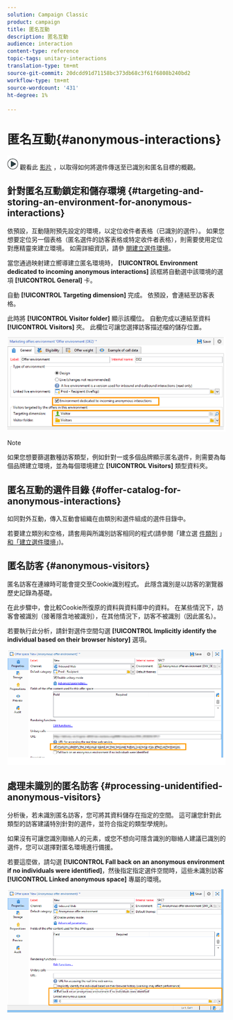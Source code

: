 ```yaml
---
solution: Campaign Classic
product: campaign
title: 匿名互動
description: 匿名互動
audience: interaction
content-type: reference
topic-tags: unitary-interactions
translation-type: tm+mt
source-git-commit: 20dcdd91d71158bc373db68c3f61f6808b240bd2
workflow-type: tm+mt
source-wordcount: '431'
ht-degree: 1%

---
```



# 匿名互動{#anonymous-interactions}

![](assets/do-not-localize/how-to-video.png) 觀看此 [影片](https://helpx.adobe.com/campaign/classic/how-to/indetified-and-anonymous-interaction-in-acv6.html?playlist=/ccx/v1/collection/product/campaign/classic/segment/digital-marketers/explevel/intermediate/applaunch/get-started/collection.ccx.js&amp;ref=helpx.adobe.com) ，以取得如何將選件傳送至已識別和匿名目標的概觀。

## 針對匿名互動鎖定和儲存環境 {#targeting-and-storing-an-environment-for-anonymous-interactions}

依預設，互動隨附預先設定的環境，以定位收件者表格（已識別的選件）。 如果您想要定位另一個表格（匿名選件的訪客表格或特定收件者表格），則需要使用定位對應精靈來建立環境。 如需詳細資訊，請參 [閱建立選件環境](../../interaction/using/live-design-environments.md#creating-an-offer-environment)。

當您通過映射建立嚮導建立匿名環境時， **[!UICONTROL Environment dedicated to incoming anonymous interactions]** 該框將自動選中該環境的選項 **[!UICONTROL General]** 卡。

自動 **[!UICONTROL Targeting dimension]** 完成。 依預設，會連結至訪客表格。

此時將 **[!UICONTROL Visitor folder]** 顯示該欄位。 自動完成以連結至資料 **[!UICONTROL Visitors]** 夾。 此欄位可讓您選擇訪客描述檔的儲存位置。

![](assets/anonymous_environment_option.png)

>[!NOTE]
>
>如果您想要篩選數種訪客類型，例如針對一或多個品牌顯示匿名選件，則需要為每個品牌建立環境，並為每個環境建立 **[!UICONTROL Visitors]** 類型資料夾。

## 匿名互動的選件目錄 {#offer-catalog-for-anonymous-interactions}

如同對外互動，傳入互動會組織在由類別和選件組成的選件目錄中。

若要建立類別和空格，請套用與所識別訪客相同的程式(請參閱「建立選 [件類別](../../interaction/using/creating-offer-categories.md) 」 [和「建立選件環境](../../interaction/using/live-design-environments.md#creating-an-offer-environment)」)。

## 匿名訪客 {#anonymous-visitors}

匿名訪客在連線時可能會提交至Cookie識別程式。 此隱含識別是以訪客的瀏覽器歷史記錄為基礎。

在此步驟中，會比較Cookie所復原的資料與資料庫中的資料。 在某些情況下，訪客會被識別（接著隱含地被識別），在其他情況下，訪客不被識別（因此匿名）。

若要執行此分析，請針對選件空間勾選 **[!UICONTROL Implicitly identify the individual based on their browser history]** 選項。

![](assets/identification_anonymous_visitors.png)

## 處理未識別的匿名訪客 {#processing-unidentified-anonymous-visitors}

分析後，若未識別匿名訪客，您可將其資料儲存在指定的空間。 這可讓您針對此類型的訪客建議特別針對的選件，並符合指定的類型學規則。

如果沒有可讓您識別聯絡人的元素，或您不想向可隱含識別的聯絡人建議已識別的選件，您可以選擇對匿名環境進行備援。

若要這麼做，請勾選 **[!UICONTROL Fall back on an anonymous environment if no individuals were identified]**，然後指定指定選件空間時，這些未識別訪客 **[!UICONTROL Linked anonymous space]** 專屬的環境。

![](assets/anonymous_to_anonymous_environment.png)


